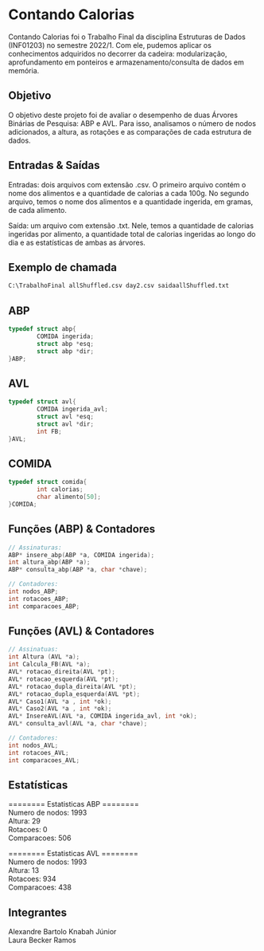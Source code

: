 # Contando Calorias

Contando Calorias foi o Trabalho Final da disciplina Estruturas de Dados (INF01203) no semestre 2022/1. Com ele, pudemos aplicar os conhecimentos adquiridos no decorrer da cadeira: modularização, aprofundamento em ponteiros e armazenamento/consulta de dados em memória.

## Objetivo

O objetivo deste projeto foi de avaliar o desempenho de duas Árvores Binárias de Pesquisa: ABP e AVL. Para isso, analisamos o número de nodos adicionados, a altura, as rotações e as comparações de cada estrutura de dados.

## Entradas & Saídas

Entradas: dois arquivos com extensão .csv. O primeiro arquivo contém o nome dos alimentos e a quantidade de calorias a cada 100g. No segundo arquivo, temos o nome dos alimentos e a quantidade ingerida, em gramas, de cada alimento.

Saída: um arquivo com extensão .txt. Nele, temos a quantidade de calorias ingeridas por alimento, a quantidade total de calorias ingeridas ao longo do dia e as estatísticas de ambas as árvores. 

## Exemplo de chamada

```bash
C:\TrabalhoFinal allShuffled.csv day2.csv saidaallShuffled.txt
```

## ABP

```c
typedef struct abp{
        COMIDA ingerida;
        struct abp *esq;
        struct abp *dir;
}ABP;
```

## AVL

```c
typedef struct avl{
        COMIDA ingerida_avl;
        struct avl *esq;
        struct avl *dir;
        int FB;
}AVL;
```


## COMIDA

```c
typedef struct comida{
        int calorias;
        char alimento[50];
}COMIDA;
```

## Funções (ABP) & Contadores

```c
// Assinaturas:
ABP* insere_abp(ABP *a, COMIDA ingerida);
int altura_abp(ABP *a);
ABP* consulta_abp(ABP *a, char *chave);

// Contadores:
int nodos_ABP;
int rotacoes_ABP;
int comparacoes_ABP;
```

## Funções (AVL) & Contadores

```c
// Assinatuas:
int Altura (AVL *a);
int Calcula_FB(AVL *a);
AVL* rotacao_direita(AVL *pt);
AVL* rotacao_esquerda(AVL *pt);
AVL* rotacao_dupla_direita(AVL *pt);
AVL* rotacao_dupla_esquerda(AVL *pt);
AVL* Caso1(AVL *a , int *ok);
AVL* Caso2(AVL *a , int *ok);
AVL* InsereAVL(AVL *a, COMIDA ingerida_avl, int *ok);
AVL* consulta_avl(AVL *a, char *chave);

// Contadores:
int nodos_AVL;
int rotacoes_AVL;
int comparacoes_AVL;
```

## Estatísticas 

======== Estatisticas ABP ========  
Numero de nodos: 1993  
Altura: 29  
Rotacoes: 0  
Comparacoes: 506  


======== Estatisticas AVL ========  
Numero de nodos: 1993  
Altura: 13  
Rotacoes: 934  
Comparacoes: 438  

## Integrantes 

Alexandre Bartolo Knabah Júnior  
Laura Becker Ramos
